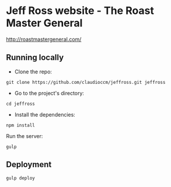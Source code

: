 # Jeff Ross website - The Roast Master General

http://roastmastergeneral.com/

## Running locally

- Clone the repo:
```
git clone https://github.com/claudioccm/jeffross.git jeffross
```

- Go to the project's directory:
```
cd jeffross
```

- Install the dependencies:
```
npm install
```

Run the server:
```
gulp
```

## Deployment

```
gulp deploy
```